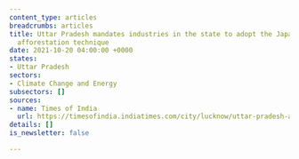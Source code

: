 ```yaml
---
content_type: articles
breadcrumbs: articles
title: Uttar Pradesh mandates industries in the state to adopt the Japanese Miyawaki
  afforestation technique
date: 2021-10-20 04:00:00 +0000
states:
- Uttar Pradesh
sectors:
- Climate Change and Energy
subsectors: []
sources:
- name: Times of India
  url: https://timesofindia.indiatimes.com/city/lucknow/uttar-pradesh-asks-industries-to-adopt-miyawaki-method-to-reduce-carbon-footprint/articleshow/87027089.cms
details: []
is_newsletter: false

---
```

